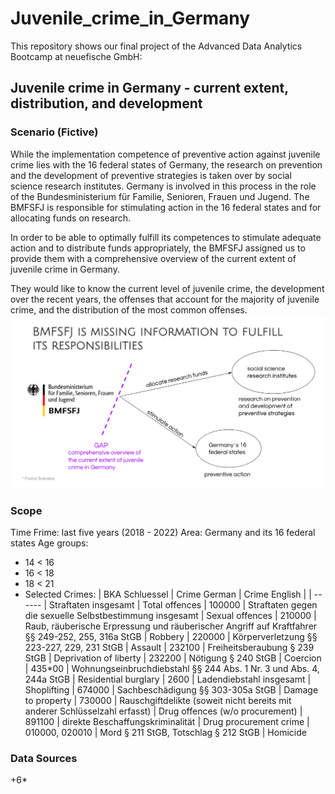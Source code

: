 # Juvenile_crime_in_Germany
This repository shows our final project of the Advanced Data Analytics Bootcamp at neuefische GmbH:  
## Juvenile crime in Germany - current extent, distribution, and development

### Scenario (Fictive)
While the implementation competence of preventive action against juvenile crime lies with the 16 federal states of Germany, the research on prevention and the development of preventive strategies is taken over by social science research institutes. Germany is involved in this process in the role of the Bundesministerium für Familie, Senioren, Frauen und Jugend. The BMFSFJ is responsible for stimulating action in the 16 federal states and for allocating funds on research.  

In order to be able to optimally fulfill its competences to stimulate adequate action and to distribute funds appropriately, the BMFSFJ assigned us to provide them with a comprehensive overview of the current extent of juvenile crime in Germany.

They would like to know the current level of juvenile crime, the development over the recent years, the offenses that account for the majority of juvenile crime, and the distribution of the most common offenses.
![Alt text](pictures/scenario.png)

### Scope
Time Frime: last five years (2018 - 2022)
Area: Germany and its 16 federal states
Age groups:
* 14 < 16
* 16 < 18
* 18 < 21
* Selected Crimes:
| BKA Schluessel | Crime German	| Crime English |
| ------	| Straftaten insgesamt	| Total offences
| 100000	| Straftaten gegen die sexuelle Selbstbestimmung insgesamt	| Sexual offences
| 210000	| Raub, räuberische Erpressung und räuberischer Angriff auf Kraftfahrer §§ 249-252, 255, 316a StGB	| Robbery
| 220000	| Körperverletzung §§ 223-227, 229, 231 StGB	| Assault
| 232100	| Freiheitsberaubung § 239 StGB	| Deprivation of liberty
| 232200	| Nötigung § 240 StGB	| Coercion
| 435*00	| Wohnungseinbruchdiebstahl §§ 244 Abs. 1 Nr. 3 und Abs. 4, 244a StGB	| Residential burglary
| 2600	| Ladendiebstahl insgesamt	| Shoplifting
| 674000	| Sachbeschädigung §§ 303-305a StGB	| Damage to property
| 730000	| Rauschgiftdelikte (soweit nicht bereits mit anderer Schlüsselzahl erfasst)	| Drug offences (w/o procurement)
| 891100	| direkte Beschaffungskriminalität	| Drug procurement crime
| 010000, 020010	| Mord § 211 StGB, Totschlag § 212 StGB	| Homicide


### Data Sources


+6*
